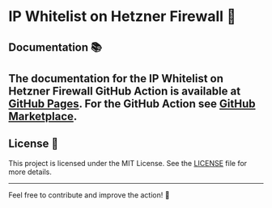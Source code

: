 # IP Whitelist on Hetzner Firewall 🚀

## Documentation 📚

The documentation for the IP Whitelist on Hetzner Firewall GitHub Action is available at [GitHub Pages](https://adnanjaw.github.io/ip-whitelist-on-hetznerfw).
For the GitHub Action see [GitHub Marketplace](https://github.com/marketplace/actions/ip-whitelist-on-hetznerfw).
---

## License 📜

This project is licensed under the MIT License. See the [LICENSE](./LICENSE) file for more details.

---

Feel free to contribute and improve the action! 🌟
